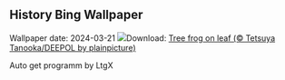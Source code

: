 ## History Bing Wallpaper
Wallpaper date: 2024-03-21
![](https://www.bing.com/th?id=OHR.SpringFrog_EN-GB9074192994_UHD.jpg&w=1000)Download: [Tree frog on leaf (© Tetsuya Tanooka/DEEPOL by plainpicture)](https://www.bing.com/th?id=OHR.SpringFrog_EN-GB9074192994_UHD.jpg)

Auto get programm by LtgX
